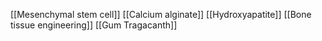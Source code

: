 [[Mesenchymal stem cell]]
[[Calcium alginate]]
[[Hydroxyapatite]]
[[Bone tissue engineering]]
[[Gum Tragacanth]]
